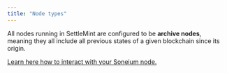 ```yaml
---
title: "Node types"
---
```


All nodes running in SettleMint are configured to be **archive nodes**, meaning they all include all previous states of a given blockchain since its origin.

[Learn here how to interact with your Soneium node.](3_soneium-connect-to-a-node.md)
